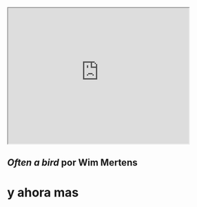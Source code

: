 <!-- TITLE: Música -->

<iframe width="420" height="315"
src="https://www.youtube.com/embed/zVtfe2D_iu8"></iframe>

*Often a bird* por **Wim Mertens**
--------

# y ahora mas